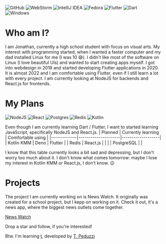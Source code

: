 ![GitHub](https://img.shields.io/badge/github-%23121011.svg?style=for-the-badge&logo=github&logoColor=white)
![WebStorm](https://img.shields.io/badge/webstorm-143?style=for-the-badge&logo=webstorm&logoColor=white&color=black)
![IntelliJ IDEA](https://img.shields.io/badge/IntelliJIDEA-000000.svg?style=for-the-badge&logo=intellij-idea&logoColor=white)
![Fedora](https://img.shields.io/badge/Fedora-294172?style=for-the-badge&logo=fedora&logoColor=white)
![Flutter](https://img.shields.io/badge/Flutter-%2302569B.svg?style=for-the-badge&logo=Flutter&logoColor=white)
![Dart](https://img.shields.io/badge/dart-%230175C2.svg?style=for-the-badge&logo=dart&logoColor=white)
![Windows](https://img.shields.io/badge/Windows-0078D6?style=for-the-badge&logo=windows&logoColor=white)

# Who am I?
I am Jonathan, currently a high school student with focus on visual arts. My interest with programming started, when I wanted a faster computer and my dad installed Linux for me (I was 10 😅). I didn't like most of the software on Linux (I love beautiful UIs) and wanted to start creating apps myself. I got into webdesign in 2019 and started developing Flutter applications in 2020. It is almost 2022 and I am comfortable using Flutter, even if I still learn a lot with every project. I am currently looking at NodeJS for backends and React.js for frontends. 

# My Plans
![NodeJS](https://img.shields.io/badge/node.js-6DA55F?style=for-the-badge&logo=node.js&logoColor=white)
![React](https://img.shields.io/badge/react-%2320232a.svg?style=for-the-badge&logo=react&logoColor=%2361DAFB)
![Postgres](https://img.shields.io/badge/postgres-%23316192.svg?style=for-the-badge&logo=postgresql&logoColor=white)
![Redis](https://img.shields.io/badge/redis-%23DD0031.svg?style=for-the-badge&logo=redis&logoColor=white)
![Kotlin](https://img.shields.io/badge/kotlin-%230095D5.svg?style=for-the-badge&logo=kotlin&logoColor=white)

Even though I am currently learning Dart / Flutter, I want to started learning JavaScript, specifically NodeJS and React.js.
| Planned     | Currently learning  | Comfortable using |
|-------------|---------------------|-------------------|
| Kotlin KMM  | Deno                | Flutter           |
| Redis       | React.js            |                   |
|             | PostgreSQL          |                   |

I know that this table currently looks a bit sad and depressing, but I don't worry too much about it. I don't know what comes tomorrow: maybe I lose my interest in Kotlin KMM or React.js, I don't know. 😉

# Projects
The project I am currently working on is News Watch. It originally was created for a school project, but I kepp on working on it. Check it out, it's a news app, where the biggest news outlets come together.

[News Watch](https://github.com/GymGB-2i/News-Watch)

Drop a star and follow, if you're interested!

Btw. I'm learning [t](https://github.com/tommasopeduzzi/t), developed by [T. Peduzzi](https://github.com/tommasopeduzzi)

<!---
Jouhney/Jouhney is a ✨ special ✨ repository because its `README.md` (this file) appears on your GitHub profile.
You can click the Preview link to take a look at your changes.
--->
